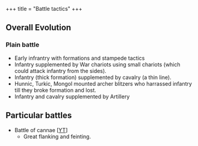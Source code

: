 +++
title = "Battle tactics"
+++

## Overall Evolution
### Plain battle
- Early infrantry with formations and stampede tactics
- Infantry supplemented by War chariots using small chariots (which could attack infantry from the sides).
- Infantry (thick formation) supplemented by cavalry (a thin line).
- Hunnic, Turkic, Mongol mounted archer blitzers who harrassed infantry till they broke formation and lost.
- Infantry and cavalry supplemented by Artillery


## Particular battles
- Battle of cannae \[[YT](https://www.youtube.com/watch?v=T89ugOHxcsc&list=PLkOo_Hy3liEJYEQ23l6bDrFrQYdkoZ3BC&index=6)\]
    - Great flanking and feinting.